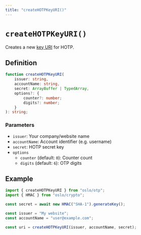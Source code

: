 ```yaml
---
title: "createHOTPKeyURI()"
---
```


# `createHOTPKeyURI()`

Creates a new [key URI](https://github.com/google/google-authenticator/wiki/Key-Uri-Format) for HOTP.

## Definition

```ts
function createHOTPKeyURI(
	issuer: string,
	accountName: string,
	secret: ArrayBuffer | TypedArray,
	options?: {
		counter?: number;
		digits?: number;
	}
): string;
```

### Parameters

- `issuer`: Your company/website name
- `accountName`: Account identifier (e.g. username)
- `secret`: HOTP secret key
- `options`
  - `counter` (default: `0`): Counter count
  - `digits` (default: `6`): OTP digits

## Example

```ts
import { createHOTPKeyURI } from "oslo/otp";
import { HMAC } from "oslo/crypto";

const secret = await new HMAC("SHA-1").generateKey();

const issuer = "My website";
const accountName = "user@example.com";

const uri = createHOTPKeyURI(issuer, accountName, secret);
```
